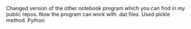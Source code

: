 Changed version of the other notebook program which you can find in my public repos. Now the program can work with .dat files. Used pickle method. Python
